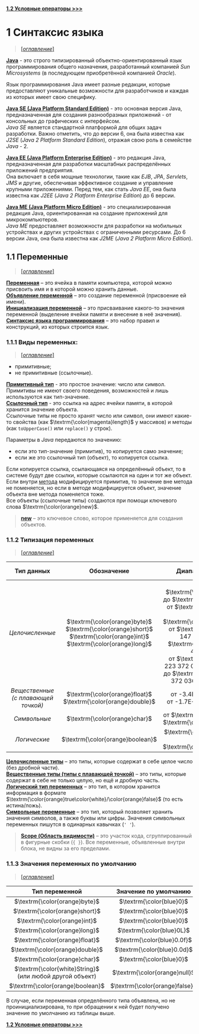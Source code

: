 [**1.2 Условные операторы >>>**](/conspect/01_02.md/#12-условные-операторы)

# 1 Синтаксис языка

> [[_оглавление_]](../README.md/#11-переменные)

[**Java**](/conspect/definitions.md/#j) - это строго типизированный объектно-ориентированный язык программирования
общего назначения, разработанный компанией _Sun Microsystems_ (в последующем приобретённой компанией _Oracle_).

Язык программирования Java имеет разные редакции, которые предоставляют уникальные возможности для разработчиков и
каждая из которых имеет свою специфику.

[**Java SE (Java Platform Standard Edition)**](/conspect/definitions.md/#j) - это основная версия Java, предназначенная
для создания разнообразных приложений - от консольных до графических с интерфейсом.  
_Java SE_ является стандартной платформой для общих задач разработки. Важно отметить, что до версии 6, она была известна
как _J2SE_ (_Java 2 Platform Standard Edition_), отражая свою роль в семействе _Java_ - 2.

[**Java EE (Java Platform Enterprise Edition)**](/conspect/definitions.md/#j) - это редакция Java, предназначенная для
разработки масштабных распределённых приложений предприятия.  
Она включает в себя мощные технологии, такие как _EJB_, _JPA_, _Servlets_, _JMS_ и другие, обеспечивая эффективное
создание и управление крупными приложениями. Перед тем, как стать _Java EE_, она была известна как _J2EE_ (_Java 2
Platform Enterprise Edition_) до 6 версии.

[**Java ME (Java Platform Micro Edition)**](/conspect/definitions.md/#j) - это специализированная редакция Java,
ориентированная на создание приложений для микрокомпьютеров.  
_Java ME_ предоставляет возможности для разработки на мобильных устройствах и других устройствах с ограниченными
ресурсами. До 6 версии Java, она была известна как _J2ME_ (_Java 2 Platform Micro Edition_).

## 1.1 Переменные

> [[_оглавление_]](../README.md/#11-переменные)

[**Переменная**](/conspect/definitions.md/#п) – это ячейка в памяти компьютера, которой можно присвоить имя и в которой
можно хранить данные.  
[**Объявление переменной**](/conspect/definitions.md/#о) – это создание переменной (присвоение ей имени).  
[**Инициализация переменной**](/conspect/definitions.md/#и) – это присваивание какого-то значения переменной (выделение
ячейки памяти и внесение в неё значения).  
[**Синтаксис языка программирования**](/conspect/definitions.md/#с) – это набор правил и конструкций, из которых
строится язык.

### 1.1.1 Виды переменных:

> [[_оглавление_]](../README.md/#11-переменные)

* примитивные;
* не примитивные (ссылочные).

[**Примитивный тип**](/conspect/definitions.md/#п) - это простое значение: число или символ.  
Примитивы не имеют своего поведения, возможностей и лишь используются как тип-значение.  
[**Ссылочный тип**](/conspect/definitions.md/#с) - это ссылка на адрес ячейки памяти, в которой хранится значение
объекта.  
Ссылочные типы не просто хранят число или символ, они имеют какие-то свойства (как $\textrm{\color{magenta}length}$ у 
массивов) и методы (как `toUpperCase()` или `replace()` у строк).

Параметры в _Java_ передаются по значению:

- если это тип-значение (примитив), то копируется само значение;
- если же это ссылочный тип (объект), то копируется ссылка.

Если копируется ссылка, ссылающаяся на определённый объект, то в системе будут две ссылки, которые ссылаются на один и
тот же объект.  
Если внутри [метода](/conspect/01_08.md/#18-методы) модифицируется примитив, то значение вне метода не поменяется, но
если в методе модифицируется объект, значение объекта вне метода поменяется тоже.  
Все объекты (ссылочные типы) создаются при помощи ключевого слова $\textrm{\color{orange}new}$.

> [**new**](/conspect/definitions.md/#n) – это ключевое слово, которое применяется для создания объектов.

### 1.1.2 Типизация переменных

> [[_оглавление_]](../README.md/#11-переменные)

|             **Тип данных**              |                                                           **Обозначение**                                                           |                                                                                                                                                         **Диапазон значений**                                                                                                                                                         |             **Объём памяти**              |
|:---------------------------------------:|:-----------------------------------------------------------------------------------------------------------------------------------:|:-------------------------------------------------------------------------------------------------------------------------------------------------------------------------------------------------------------------------------------------------------------------------------------------------------------------------------------:|:-----------------------------------------:|
|             _Целочисленные_             | $\textrm{\color{orange}byte}$<br/>$\textrm{\color{orange}short}$<br/>$\textrm{\color{orange}int}$<br/>$\textrm{\color{orange}long}$ | от $\textrm{\color{blue}-128}$ до $\textrm{\color{blue}127}$<br/>от $\textrm{\color{blue}-32 768}$ до $\textrm{\color{blue}32 768}$<br/>от $\textrm{\color{blue}-2 147 483 648}$ до $\textrm{\color{blue}2 147 483 648}$<br/>от $\textrm{\color{blue}-9 223 372 036 854 775 808}$ до $\textrm{\color{blue}9 223 372 036 854 775 807}$ | 1 байт<br/>2 байта<br/>4 байта<br/>8 байт |
| _Вещественные<br/>(с плавающей точкой)_ |                                 $\textrm{\color{orange}float}$<br/>$\textrm{\color{orange}double}$                                  |                                                                                                                                          от -3.4E+38 до 3.4E+38<br/>от -1.7E+308 до 1.7E+308                                                                                                                                          |            4 байта<br/>8 байт             |
|              _Символьные_               |                                                    $\textrm{\color{orange}char}$                                                    |                                                                                                                                     от $\textrm{\color{blue}0}$ до $\textrm{\color{blue}65 536}$                                                                                                                                      |                  2 байта                  |
|              _Логические_               |                                                  $\textrm{\color{orange}boolean}$                                                   |                                                                                                                                    $\textrm{\color{orange}true}$ / $\textrm{\color{orange}false}$                                                                                                                                     |                   1 бит                   |

[**Целочисленные типы**](/conspect/definitions.md/#ц) – это типы, которые содержат в себе целое число (без дробной
части).  
[**Вещественные типы (типы с плавающей точкой)**](/conspect/definitions.md/#в) – это типы, которые содержат в себе не
только целую, но ещё и дробную часть.  
[**Логический тип переменных**](/conspect/definitions.md/#л) – это тип, в котором хранится информация в формате
$\textrm{\color{orange}true\color{white}/\color{orange}false}$ (то есть истина/ложь).  
[**Символьные переменные**](/conspect/definitions.md/#с) – это тип, который позволяет хранить значения символов, а также
буквы или цифры. Значения символьных переменных пишутся в одинарных кавычках (`' '`).

> [**Scope (Область видимости)**](/conspect/definitions.md/#s) – это участок кода, сгруппированный в фигурные
> скобки (`{ }`). Все переменные, объявленные внутри блока, не видны за его пределами.

### 1.1.3 Значения переменных по умолчанию

> [[_оглавление_]](../README.md/#11-переменные)

|                      **Тип переменной**                      |   **Значение по умолчанию**    |
|:------------------------------------------------------------:|:------------------------------:|
|                $\textrm{\color{orange}byte}$                 |    $\textrm{\color{blue}0}$    |
|                $\textrm{\color{orange}short}$                |    $\textrm{\color{blue}0}$    |
|                 $\textrm{\color{orange}int}$                 |    $\textrm{\color{blue}0}$    |
|                $\textrm{\color{orange}long}$                 |   $\textrm{\color{blue}0L}$    |
|                $\textrm{\color{orange}float}$                |  $\textrm{\color{blue}0.0f}$   |
|               $\textrm{\color{orange}double}$                |  $\textrm{\color{blue}0.0d}$   |
|                $\textrm{\color{orange}char}$                 |    $\textrm{\color{blue}0}$    |
| $\textrm{\color{white}String}$ <br>(или любой другой объект) | $\textrm{\color{orange}null}$  |
|               $\textrm{\color{orange}boolean}$               | $\textrm{\color{orange}false}$ |

В случае, если переменная определённого типа объявлена, но не проинициализирована, то при обращении к ней будет получено
значение по умолчанию из таблицы выше.

[**1.2 Условные операторы >>>**](/conspect/01_02.md/#12-условные-операторы)